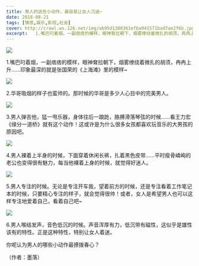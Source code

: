 ```yaml
---
title: 男人的这些小动作，最容易让女人沉迷~
date: 2018-08-21
tags: [情感,娱乐,影视,社会]
cover: http://crawl.ws.126.net/img/ab95d1380361efba941571bad7ae2f6b.jpg
excerpt:   1.嘴巴叼着烟，一副痞痞的模样，眼神耷拉朝下，烟雾缭绕着微扎的胡须，冉冉上升......印象最
---
```

![](http://crawl.ws.126.net/img/ab95d1380361efba941571bad7ae2f6b.jpg)  

1.嘴巴叼着烟，一副痞痞的模样，眼神耷拉朝下，烟雾缭绕着微扎的胡须，冉冉上升......印象最深的就是张国荣的《上海滩》里的模样~

![](http://crawl.ws.126.net/img/49676da47c712d1d6cb393bf477b1207.jpg)  

2.华哥吸烟的样子也蛮帅的。那时候的华哥是多少人心目中的完美男人。

![](http://crawl.ws.126.net/img/0f2a5e5cdab06a1ff40a41248b6dfa1e.jpg)  

3.男人弹吉他，猛一甩乐器，身体往后一踉跄，胳膊滑落琴弦的时候......看王力宏《缘分一道桥》就有这个动作！这或许是为什么很多女孩都喜欢玩音乐的大男孩的原因吧。

![](http://crawl.ws.126.net/img/d82f64f09b31c9fd75604cb38d195620.jpg)  

4.男人裸着上半身的时候，下面穿着休闲长裤，扎着黑色皮带......平时瘦骨嶙峋的老公也变得很有魅力，每当他裸着上身的时候，就觉得好迷人。

![](http://crawl.ws.126.net/img/06ab4b8118ec7eefb1de9100f3b61b79.jpg)  

5.男人专注的时候。无论是专注开车我，望着前方的时候，还是专注看着工作笔记本的时候，只要精心专注的样子，就会觉得很帅！或者，女人是希望男人也可以这样专注地爱着自己，看着自己吧~

![](http://crawl.ws.126.net/img/771c9bfb4264dfbe7dad4c2fac2426e1.jpg)  

6.男人喉结发声，音色低沉的时候。声音浑厚有力，低沉带有磁性，这似乎是雄性该有的特性。正是这种特性，特别让女人着迷。

你呢认为男人的哪些小动作最撩拨春心？

（作者：墨落）

